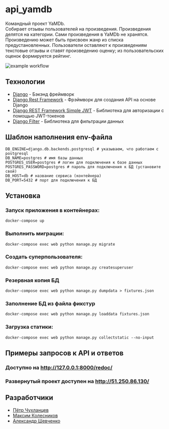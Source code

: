 # api_yamdb

 Командный проект YaMDb.\
Собирает отзывы пользователей на произведения. Произведения делятся на категории.
Сами произведения в YaMDb не хранятся. Произведению может быть присвоен жанр из списка предустановленных.
Пользователи оставляют к произведениям текстовые отзывы и ставят произведению оценку; 
из пользовательских оценок формируется рейтинг.

![example workflow](https://github.com/heydolono/yamdb_final/actions/workflows/yamdb_workflow.yml/badge.svg)

## Технологии
- [Django] - Бэкэнд фреймворк
- [Django Rest Framework] - Фрэймворк для создания API на основе Django
- [Django REST Framework Simple JWT] - Библиотека для авторизации с помощью JWT-токенов
- [Django Filter] - Библиотека для фильтрации данных

## Шаблон наполнения env-файла
```
DB_ENGINE=django.db.backends.postgresql # указываем, что работаем с postgresql
DB_NAME=postgres # имя базы данных
POSTGRES_USER=postgres # логин для подключения к базе данных
POSTGRES_PASSWORD=postgres # пароль для подключения к БД (установите свой)
DB_HOST=db # название сервиса (контейнера)
DB_PORT=5432 # порт для подключения к БД 
```
## Установка

### Запуск приложения в контейнерах:
```
docker-compose up
```
### Выполнить миграции:
```
docker-compose exec web python manage.py migrate
```
### Создать суперпользователя:
```
docker-compose exec web python manage.py createsuperuser
```
### Резервная копия БД
```
docker-compose exec web python manage.py dumpdata > fixtures.json
```
### Заполнение БД из файла фикстур
```
docker-compose exec web python manage.py loaddata fixtures.json
```
### Загрузка статики:
```
docker-compose exec web python manage.py collectstatic --no-input
```

## Примеры запросов к API и ответов
### Доступно на http://127.0.0.1:8000/redoc/

### Развернутый проект доступен на http://51.250.86.130/

[//]: # 

   [Django]: <https://www.djangoproject.com>
   [Django Rest Framework]: <https://www.django-rest-framework.org>
   [Django REST Framework Simple JWT]: <https://github.com/jazzband/djangorestframework-simplejwt>
   [Django Filter]: <https://github.com/carltongibson/django-filter>

## Разработчики
- [Пётр Чухланцев](https://github.com/PETRUSHQUE)
- [Максим Колесников](https://github.com/heydolono)
- [Александр Шевченко](https://github.com/Persev88)

